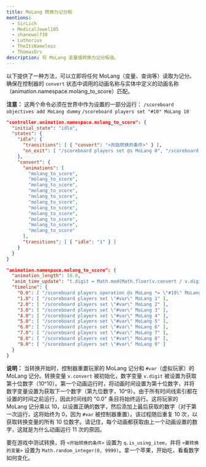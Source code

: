 ```yaml
---
title: MoLang 转换为记分板
mentions:
  - SirLich
  - MedicalJewel105
  - shanewolf38
  - Luthorius
  - TheItsNameless
  - ThomasOrs
description: 将 MoLang 变量值转换为记分板值。
---
```


以下提供了一种方法，可以立即将任何 MoLang（变量、查询等）读取为记分。确保在控制器的 `convert` 状态中调用的动画名称与实体中定义的动画名称（animation.namespace.molang_to_score）匹配。

**注意：** 这两个命令必须在世界中作为设置的一部分运行：
`/scoreboard objectives add MoLang dummy`
`/scoreboard players set "#10" MoLang 10`

```json title="BP/animation_controllers/molang_to_score.animation_controllers.json"
"controller.animation.namespace.molang_to_score": {
  "initial_state": "idle",
  "states": {
    "idle": {
      "transitions": [ { "convert": "<开始转换的条件>" } ],
      "on_exit": [ "/scoreboard players set @s MoLang 0", "/scoreboard players set \"#var\" MoLang 0", "v.convert = <要转换的变量>;", "v.digit = 1000000000;" ]
    },
    "convert": {
      "animations": [
        "molang_to_score",
        "molang_to_score",
        "molang_to_score",
        "molang_to_score",
        "molang_to_score",
        "molang_to_score",
        "molang_to_score",
        "molang_to_score",
        "molang_to_score",
        "molang_to_score",
        "molang_to_score"
      ],
      "transitions": [ { "idle": "1" } ]
    }
  }
}
```

```json title="BP/animations/molang_to_score.animation.json"
"animation.namespace.molang_to_score": {
  "animation_length": 10.0,
  "anim_time_update": "t.digit = Math.mod(Math.floor(v.convert / v.digit), 10) + 0.1; v.digit = v.digit / 10; return t.digit;",
  "timeline": {
    "0.0": [ "/scoreboard players operation @s MoLang *= \"#10\" MoLang", "/scoreboard players operation @s MoLang += \"#var\" MoLang", "/scoreboard players set \"#var\" MoLang 0" ],
    "1.0": [ "/scoreboard players set \"#var\" MoLang 1" ],
    "2.0": [ "/scoreboard players set \"#var\" MoLang 2" ],
    "3.0": [ "/scoreboard players set \"#var\" MoLang 3" ],
    "4.0": [ "/scoreboard players set \"#var\" MoLang 4" ],
    "5.0": [ "/scoreboard players set \"#var\" MoLang 5" ],
    "6.0": [ "/scoreboard players set \"#var\" MoLang 6" ],
    "7.0": [ "/scoreboard players set \"#var\" MoLang 7" ],
    "8.0": [ "/scoreboard players set \"#var\" MoLang 8" ],
    "9.0": [ "/scoreboard players set \"#var\" MoLang 9" ]
  }
}
```

**说明：** 当转换开始时，控制器重置玩家的 MoLang 记分和 `#var`（虚拟玩家）的 MoLang 记分。转换变量 `v.convert` 被初始化，数字变量 `v.digit` 被设置为获取第十位数字（10^10）。第一个动画运行时，将动画时间设置为第十位数字，并将数字变量设置为获取下一个数字（第九位数字，10^9）。由于所有时间线索引都在设置的时间之前运行，因此时间线的 "0.0" 条目将始终运行。这将玩家的 MoLang 记分乘以 10，以设置正确的数字，然后添加上最后获取的数字（对于第一次运行，这将始终为 0，因为 `#var` 被控制器重置）。该过程随后重复 10 次，以获取转换变量的所有 10 位数字。请记住，每个动画都获取由上一个动画设置的数字，这就是为什么动画运行 11 次的原因。

要在游戏中测试转换，将 `<开始转换的条件>` 设置为 `q.is_using_item`，并将 `<要转换的变量>` 设置为 `Math.random_integer(0, 9999)`。拿一个苹果，开始吃，看看数字如何变化。